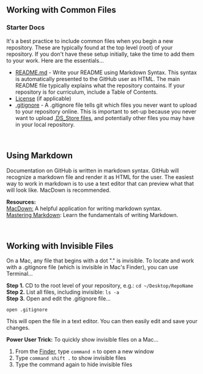 ## Working with Common Files  


### Starter Docs
It's a best practice to include common files when you begin a new repository. These are typically found at the top level (root) of your repository. If you don't have these setup initially, take the time to add them to your work. Here are the essentials... 

* [README.md](https://guides.github.com/features/wikis/) - Write your README using Markdown Syntax. This syntax is automatically presented to the GitHub user as HTML. The main README file typically explains what the repository contains. If your repository is for curriculum, include a Table of Contents. 
* [License](https://choosealicense.com/) (if applicable)
* [.gitignore](https://help.github.com/articles/ignoring-files/) - A .gitignore file tells git which files you never want to upload to your repository online. This is important to set-up because you never want to upload [.DS_Store files](https://www.jeffgeerling.com/blogs/jeff-geerling/stop-letting-dsstore-slow-you), and potentially other files you may have in your local repository.  

<br>

## Using Markdown

Documentation on GitHub is written in markdown syntax. GitHub will recognize a markdown file and render it as HTML for the user. The easiest way to work in markdown is to use a text editor that can preview what that will look like. MacDown is recommended. 

**Resources:**  
[MacDown:](https://macdown.uranusjr.com/) A helpful application for writing markdown syntax.  
[Mastering Markdown](https://guides.github.com/features/mastering-markdown/): Learn the fundamentals of writing Markdown. 

<br> 

## Working with Invisible Files

On a Mac, any file that begins with a dot "." is invisible. To locate and work with a .gitignore file (which is invisible in Mac's Finder), you can use Terminal... 

**Step 1.** CD to the root level of your repository, e.g.: `cd ~/Desktop/RepoName`  
**Step 2.** List all files, including invisible: `ls -a`  
**Step 3.** Open and edit the .gitignore file...

`open .gitignore` 

This will open the file in a text editor. You can then easily edit and save your changes. 



**Power User Trick:** To quickly show invisible files on a Mac...

1. From the [Finder](https://support.apple.com/en-us/HT201732), type `command n` to open a new window
2. Type `command shift .` to show invisible files
3. Type the command again to hide invisible files    




